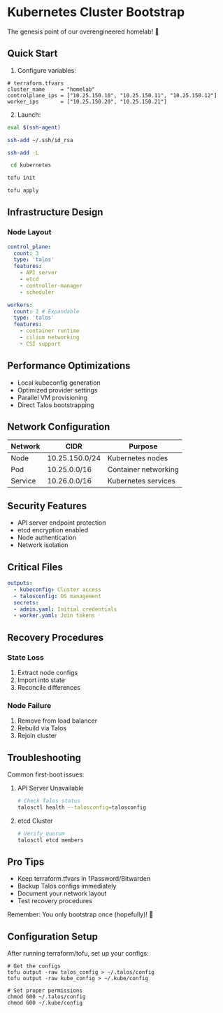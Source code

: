 # Kubernetes Cluster Bootstrap

The genesis point of our overengineered homelab! 🚀

## Quick Start

1. Configure variables:

```hcl
# terraform.tfvars
cluster_name     = "homelab"
controlplane_ips = ["10.25.150.10", "10.25.150.11", "10.25.150.12"]
worker_ips       = ["10.25.150.20", "10.25.150.21"]
```

2. Launch:

```bash
eval $(ssh-agent)
```

```bash
ssh-add ~/.ssh/id_rsa
```

```bash
ssh-add -L
```

```bash
 cd kubernetes
```

```bash
tofu init
```

```bash
tofu apply
```

## Infrastructure Design

### Node Layout

```yaml
control_plane:
  count: 3
  type: 'talos'
  features:
    - API server
    - etcd
    - controller-manager
    - scheduler

workers:
  count: 2 # Expandable
  type: 'talos'
  features:
    - container runtime
    - cilium networking
    - CSI support
```

## Performance Optimizations

- Local kubeconfig generation
- Optimized provider settings
- Parallel VM provisioning
- Direct Talos bootstrapping

## Network Configuration

| Network | CIDR           | Purpose              |
| ------- | -------------- | -------------------- |
| Node    | 10.25.150.0/24 | Kubernetes nodes     |
| Pod     | 10.25.0.0/16   | Container networking |
| Service | 10.26.0.0/16   | Kubernetes services  |

## Security Features

- API server endpoint protection
- etcd encryption enabled
- Node authentication
- Network isolation

## Critical Files

```yaml
outputs:
  - kubeconfig: Cluster access
  - talosconfig: OS management
  secrets:
  - admin.yaml: Initial credentials
  - worker.yaml: Join tokens
```

## Recovery Procedures

### State Loss

1. Extract node configs
2. Import into state
3. Reconcile differences

### Node Failure

1. Remove from load balancer
2. Rebuild via Talos
3. Rejoin cluster

## Troubleshooting

Common first-boot issues:

1. API Server Unavailable

   ```bash
   # Check Talos status
   talosctl health --talosconfig=talosconfig
   ```

2. etcd Cluster

   ```bash
   # Verify quorum
   talosctl etcd members
   ```

## Pro Tips

- Keep terraform.tfvars in 1Password/Bitwarden
- Backup Talos configs immediately
- Document your network layout
- Test recovery procedures

Remember: You only bootstrap once (hopefully)! 🤞

## Configuration Setup

After running terraform/tofu, set up your configs:

```shell
# Get the configs
tofu output -raw talos_config > ~/.talos/config
tofu output -raw kube_config > ~/.kube/config

# Set proper permissions
chmod 600 ~/.talos/config
chmod 600 ~/.kube/config
```
